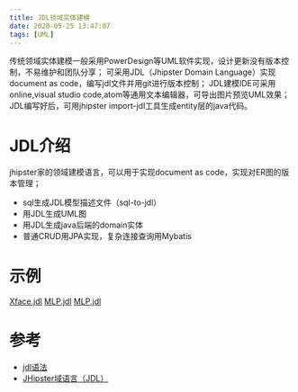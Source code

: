 ```yaml
---
title: JDL领域实体建模
date: 2020-05-25 13:47:07
tags: [UML]
---
```


传统领域实体建模一般采用PowerDesign等UML软件实现，设计更新没有版本控制，不易维护和团队分享；
可采用JDL（Jhipster Domain Language）实现document as code，编写jdl文件并用git进行版本控制；
JDL建模IDE可采用online,visual studio code,atom等通用文本编辑器，可导出图片预览UML效果；
JDL编写好后，可用jhipster import-jdl工具生成entity层的java代码。
<!-- more -->  

# JDL介绍
jhipster家的领域建模语言，可以用于实现document as code，实现对ER图的版本管理；

* sql生成JDL模型描述文件（sql-to-jdl）
* 用JDL生成UML图
* 用JDL生成java后端的domain实体
* 普通CRUD用JPA实现，复杂连接查询用Mybatis

# 示例
[Xface.jdl](Xface.jdl)
[MLP.jdl](MLP-biz.jdl)
[MLP.jdl](MLP-mgmt.jdl)

# 参考
* [jdl语法](https://jhipster-china.github.io/jdl/)
* [JHipster域语言（JDL）](https://github.com/jhipster/cn/blob/master/pages/jdl.md)